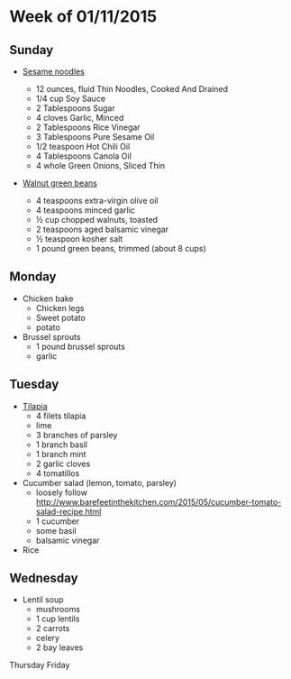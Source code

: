 # Week of 01/11/2015

## Sunday
- [Sesame noodles](http://thepioneerwoman.com/cooking/simple-sesame-noodles/?crlt_pid=camp.L1rrvZsNX9cW)
  - 12 ounces, fluid Thin Noodles, Cooked And Drained
  - 1/4 cup Soy Sauce
  - 2 Tablespoons Sugar
  - 4 cloves Garlic, Minced
  - 2 Tablespoons Rice Vinegar
  - 3 Tablespoons Pure Sesame Oil
  - 1/2 teaspoon Hot Chili Oil
  - 4 Tablespoons Canola Oil
  - 4 whole Green Onions, Sliced Thin

- [Walnut green beans](http://www.healthyseasonalrecipes.com/green-beans-with-walnuts-and-balsamic/)
  - 4 teaspoons extra-virgin olive oil
  - 4 teaspoons minced garlic
  - ½ cup chopped walnuts, toasted
  - 2 teaspoons aged balsamic vinegar
  - ½ teaspoon kosher salt
  - 1 pound green beans, trimmed (about 8 cups)

## Monday
- Chicken bake
  - Chicken legs
  - Sweet potato
  - potato
- Brussel sprouts
  - 1 pound brussel sprouts
  - garlic

## Tuesday
- [Tilapia](http://cocinaycomparte.com/recetas/filetes-de-tilapia-en-albahaca)
  - 4 filets tilapia
  - lime
  - 3 branches of parsley
  - 1 branch basil
  - 1 branch mint
  - 2 garlic cloves
  - 4 tomatillos
- Cucumber salad (lemon, tomato, parsley)
  - loosely follow http://www.barefeetinthekitchen.com/2015/05/cucumber-tomato-salad-recipe.html
  - 1 cucumber
  - some basil
  - balsamic vinegar
- Rice

## Wednesday
- Lentil soup
  - mushrooms
  - 1 cup lentils
  - 2 carrots
  - celery
  - 2 bay leaves


Thursday
Friday
